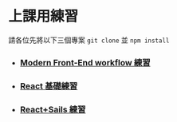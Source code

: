 # 上課用練習
請各位先將以下三個專案 `git clone` 並 `npm install`
  * ### [Modern Front-End workflow 練習](https://github.com/tz5514/hellojs-modern-f2e-practice)
  * ### [React 基礎練習](https://github.com/tz5514/hellojs-react-basic-practice)
  * ### [React+Sails 練習](https://github.com/tz5514/hellojs-react-sails-practice)
